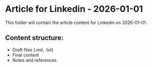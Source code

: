 # Article for Linkedin - 2026-01-01

This folder will contain the article content for Linkedin on 2026-01-01.

## Content structure:
- Draft files (.md, .txt)
- Final content
- Notes and references
